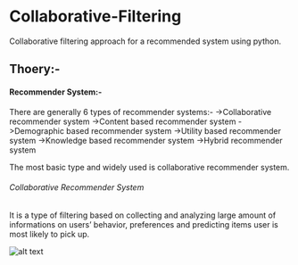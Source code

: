 # Collaborative-Filtering
Collaborative filtering approach for a recommended system using python.

## Thoery:-

#### Recommender System:-

There are generally 6 types of recommender systems:-
->Collaborative recommender system
->Content based recommender system
->Demographic based recommender system
->Utility based recommender system
->Knowledge based recommender system
->Hybrid recommender system

The most basic type and widely used is collaborative recommender system.

###### Collaborative Recommender System

It is a type of filtering based on collecting and analyzing large amount of informations on users’ behavior, preferences and predicting items user is most likely to pick up. 

![alt text](https://kerpanic.files.wordpress.com/2018/03/finalcollaborative-filtering.jpg)




